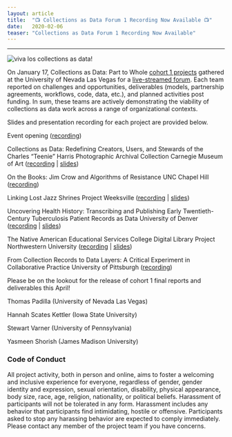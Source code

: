 ```yaml
---
layout: article
title:  "📺 Collections as Data Forum 1 Recording Now Available 📺"
date:   2020-02-06 
teaser: "Collections as Data Forum 1 Recording Now Available"
---
```

---

![viva los collections as data!](https://collectionsasdata.github.io/part2whole/cad_forum1.PNG "viva las collections as data!")

On January 17, Collections as Data: Part to Whole [cohort 1 projects](https://collectionsasdata.github.io/part2whole/cohort1/) gathered at the University of Nevada Las Vegas for a [live-streamed forum](https://youtu.be/abpmH01IBH0?t=1021). Each team reported on challenges and opportunities, deliverables (models, partnership agreements, workflows, code, data, etc.), and planned activities post funding. In sum, these teams are actively demonstrating the viability of collections as data work across a range of organizational contexts. 

Slides and presentation recording for each project are provided below.
 
Event opening 
([recording](https://youtu.be/abpmH01IBH0?t=1021))
 
Collections as Data: Redefining Creators, Users, and Stewards of the Charles “Teenie” Harris Photographic Archival Collection 
Carnegie Museum of Art
([recording](https://youtu.be/abpmH01IBH0?t=1491) | [slides](http://collectionsasdata.github.io/part2whole/cmoa_summativeforum.pdf)) 
 
On the Books: Jim Crow and Algorithms of Resistance
UNC Chapel Hill
([recording](https://youtu.be/abpmH01IBH0?t=3302))
 
Linking Lost Jazz Shrines Project 
Weeksville
([recording](https://youtu.be/abpmH01IBH0?t=5299) | [slides](http://collectionsasdata.github.io/part2whole/summativeforum_linkinglostjazz.pdf))
 
Uncovering Health History: Transcribing and Publishing Early Twentieth-Century Tuberculosis
Patient Records as Data 
University of Denver
([recording](https://youtu.be/abpmH01IBH0?t=8062) | [slides](https://docs.google.com/presentation/d/1wp-_-idXsplHHfx80uv54FPdMm4Jo0Q1PFkOCtqZSHk/edit?usp=sharing))
 
The Native American Educational Services College Digital Library Project 
Northwestern University
([recording](https://youtu.be/abpmH01IBH0?t=10237) | [slides](http://collectionsasdata.github.io/part2whole/naes_cad_forum.pdf))
 
From Collection Records to Data Layers: A Critical Experiment in Collaborative Practice 
University of Pittsburgh
([recording](https://youtu.be/abpmH01IBH0?t=11885))
 
Please be on the lookout for the release of cohort 1 final reports and deliverables this April! 

Thomas Padilla (University of Nevada Las Vegas)

Hannah Scates Kettler (Iowa State University)

Stewart Varner (University of Pennsylvania)

Yasmeen Shorish (James Madison University)

### Code of Conduct

All project activity, both in person and online, aims to foster a welcoming and inclusive experience for everyone, regardless of gender, gender identity and expression, sexual orientation, disability, physical appearance, body size, race, age, religion, nationality, or political beliefs. Harassment of participants will not be tolerated in any form. Harassment includes any behavior that participants find intimidating, hostile or offensive. Participants asked to stop any harassing behavior are expected to comply immediately. Please contact any member of the project team if you have concerns.
